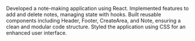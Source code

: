 Developed a note-making application using React. Implemented features to add and delete notes, managing state with hooks. Built reusable components including Header, Footer, CreateArea, and Note, ensuring a clean and modular code structure. Styled the application using CSS for an enhanced user interface.

